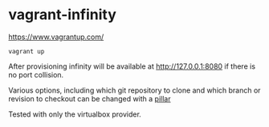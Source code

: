 # vagrant-infinity

https://www.vagrantup.com/

```
vagrant up
```

After provisioning infinity will be available at http://127.0.0.1:8080 if there
is no port collision.

Various options, including which git repository to clone and which branch or
revision to checkout can be changed with a [pillar](salt/roots/pillar/infinity.sls)

Tested with only the virtualbox provider.

